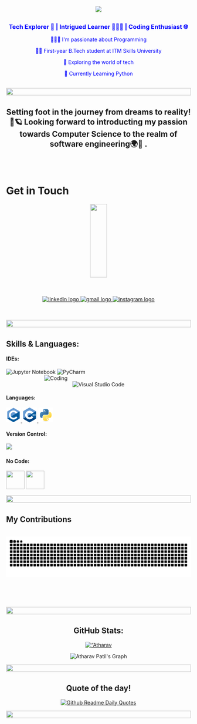  <h1 align="center"> 
  <img src="https://readme-typing-svg.herokuapp.com/?font=Righteous&size=35&center=true&vCenter=true&width=500&height=70&duration=4000&lines=Hello+Everyone!!🚀;+I+am+Atharav+Patil😇;+Welcome+to+my+Profile!💻" /> 
</h1>        
<h3 align="center">      
    <font color="blue">Tech Explorer 🚀 | Intrigued  Learner 👩🏻‍💻 | Coding Enthusiast 🌐</font>   
</h3>    
     
<div align="center">
    <p><font color="blue">🧑🏻‍🎓 I'm passionate about Programming </font></p>
    <p><font color="blue">👨‍💻 First-year B.Tech student at ITM Skills University</font></p>       
    <p><font color="blue">🚀 Exploring the world of tech</font></p>
    <p><font color="blue">🌱 Currently Learning  Python </font></p>
</div>  
     

        
 
 <br>
    <div align="center">
  <img src="https://i.imgur.com/dBaSKWF.gif" height="20" width="100%">
</div>
<h2 align="center">Setting foot in the journey from dreams to reality!🎥🪐 Looking forward to introducting my passion towards Computer Science to the realm of software engineering🌍🚀 .</h2>
<br>

<br>
   <h1>Get in Touch</h1>
   <div align="center"> 
    <div align="center">
  <img src="https://cdn.dribbble.com/users/1162077/screenshots/3848914/programmer.gif" height="200" width="30%">
</div>
   <br>  
   <br>
  <p>
     <a href=“https://www.linkedin.com/in/atharav-patil-b47681289/“ target="_blank">
      <img src="https://img.shields.io/static/v1?message=LinkedIn&logo=linkedin&label=&color=0077B5&logoColor=white&labelColor=&style=for-the-badge" height="31" alt="linkedin logo"  />
    </a>
     <a href="mailto:atharavpatil01@gmail.com" target="_blank">
      <img src="https://img.shields.io/static/v1?message=Gmail&logo=gmail&label=&color=D14836&logoColor=white&labelColor=&style=for-the-badge" height="31" alt="gmail logo"  />
    </a>
    <a href="https://www.instagram.com/atharvvpatilll/“ target="_blank">
      <img src="https://img.shields.io/static/v1?message=Instagram&logo=instagram&label=&color=E4405F&logoColor=white&labelColor=&style=for-the-badge" height="31" alt="instagram logo"  />
    </a>

  </p>
</div>
<br>
<br>
<div align="center">
    <div align="center">
  <img src="https://i.imgur.com/dBaSKWF.gif" height="20" width="100%">
</div>
<div align="left">
  <h2>Skills & Languages:</h2>   
<h4>IDEs:</h4>
<p>
    <img src="https://img.shields.io/badge/jupyter-%23FA0F00.svg?style=for-the-badge&logo=jupyter&logoColor=white" alt="Jupyter Notebook">
    <img src="https://img.shields.io/badge/pycharm-143?style=for-the-badge&logo=pycharm&logoColor=black&color=black&labelColor=green" alt="PyCharm">
     <img align="right" alt="Coding" width="400" src="https://media1.giphy.com/media/bGgsc5mWoryfgKBx1u/200w.gif?cid=6c09b952mofd3q193r58zys5hkakxx79yh7a5m1zmyntdcmv&ep=v1_gifs_search&rid=200w.gif&ct=g">
</div>
    <img src="https://img.shields.io/badge/Visual%20Studio%20Code-0078d7.svg?style=for-the-badge&logo=visual-studio-code&logoColor=white" alt="Visual Studio Code">
</p>
      
</p>
    
<div align="left">  
  <h4>Languages:</h4> 
<p align="left">
  <a href="https://www.cprogramming.com/" target="_blank" rel="noreferrer">
    <img src="https://raw.githubusercontent.com/devicons/devicon/master/icons/c/c-original.svg" alt="c" width="40" height="40"/>
  </a>
  <a href="https://www.w3schools.com/cpp/" target="_blank" rel="noreferrer">
    <img src="https://raw.githubusercontent.com/devicons/devicon/master/icons/cplusplus/cplusplus-original.svg" alt="cplusplus" width="40" height="40"/>
  </a>
  <a href="https://www.python.org" target="_blank" rel="noreferrer">
    <img src="https://raw.githubusercontent.com/devicons/devicon/master/icons/python/python-original.svg" alt="python" width="40" height="40"/>
  </a>
</p>
  
<h4>Version Control:</h4>
<p>
    <img src="https://skillicons.dev/icons?i=git,github&theme=dark" />
</p>
<h4>No Code:</h4>
<p>
 <img src="https://www.appsheet.com/Content/img/material/appsheet_rebrand_logo.svg" width="50" height="50" theme="dark"> 
<img src="https://img.shields.io/badge/wix-0078d7.svg?style=for-the-badge&logo=&logoColor=black" width="50" height="50" theme="light">
</p>
    <div align="center">
  <img src="https://i.imgur.com/dBaSKWF.gif" height="20" width="100%">
</div>
<div align="left">
  <h2>My Contributions</h2>
  <br>
  <img alt="snake eating my contributions" src="https://raw.githubusercontent.com/atharavpatil77/atharavpatil77/output/github-contribution-grid-snake.svg" />
  
  <br/><br/><br/>
</div>

  <img src="https://i.imgur.com/dBaSKWF.gif" height="20" width="100%">


<div align="center">
  <h2>GitHub Stats:</h2>
  <p align="center">
  <a href="https://github.com/atharavpatil77”>
    <img src="https://github-readme-streak-stats.herokuapp.com/?user=atharavpatil77&theme=radical&border=7F3FBF&background=0D1117" alt="Atharav Patil's GitHub streak"/>
  </a>
</p>

<p align="center">
  <a href="https://github.com/atharavpatil77”>    
    <img src="https://github-profile-summary-cards.vercel.app/api/cards/profile-details?username=anusrimk&theme=radical" alt="Atharav Patil's GitHub Contribution"/>
  </a>
</p>
  
<a> 
  <a href="https://github.com/atharavpatil77”>
    <img alt="Atharav Patil  Github Stats" src="https://denvercoder1-github-readme-stats.vercel.app/api?username=atharavpatil77&show_icons=true&count_private=true&theme=react&border_color=7F3FBF&bg_color=0D1117&title_color=F85D7F&icon_color=F8D866" height="192px" width="49.5%"/>
  </a>
  <a href="https://github.com/anusrimk">
    <img alt=“Atharav Patil Top Languages" src="https://denvercoder1-github-readme-stats.vercel.app/api/top-langs/?username=atharavpatil77&langs_count=8&layout=compact&theme=react&border_color=7F3FBF&bg_color=0D1117&title_color=F85D7F&icon_color=F8D866" height="192px" width="49.5%"/>
  </a>
  <br/>
</a>

![Atharav Patil's Graph](https://github-readme-activity-graph.vercel.app/graph?username=atharavpatil77&custom_title=Atharav%20Patil's%20GitHub%20Activity%20Graph&bg_color=0D1117&color=7F3FBF&line=7F3FBF&point=7F3FBF&area_color=FFFFFF&title_color=FFFFFF&area=true)

<div align="center">
  <img src="https://i.imgur.com/dBaSKWF.gif" height="20" width="100%">
</div>


<div align="center">   
  <h2>Quote of the day!</h2>
 

<div align="center">   
    
</p>

[![Github Readme Daily Quotes](https://readme-daily-quotes.vercel.app/api?theme=vue)](https://github.com/cheehwatang/github-readme-daily-quotes)

 </div>
 <div align="center">
  <img src="https://i.imgur.com/dBaSKWF.gif" height="20" width="100%">
</div>
